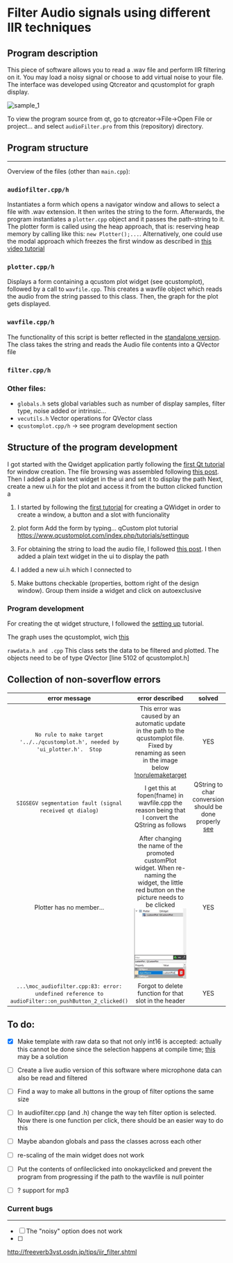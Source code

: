 # Filter Audio signals using different IIR techniques

## Program description

This piece of software allows you to read a .wav file and perform IIR filtering on it. You may load a noisy signal or choose to add virtual noise to your file. The interface was developed using Qtcreator and qcustomplot for graph display. 


![sample_1](audioFilter/images/sample1.JPG)


To view the program source from qt, go to qtcreator->File->Open File or project... and select `audioFilter.pro` from this (repository) directory.



## Program structure
---
Overview of the files (other than `main.cpp`):

### `audiofilter.cpp/h`
Instantiates a form which opens a navigator window and allows to select a file with .wav extension. It then writes the string to the form. Afterwards, the program instantiates a `plotter.cpp` object and it passes the path-string to it. The plotter form is called using the heap approach, that is: reserving heap memory by calling like this:  `new Plotter();...`. Alternatively, one could use the modal approach which freezes the first window as described in [this video tutorial](https://www.youtube.com/watch?v=VigUMAfE2q4&ab_channel=ProgrammingKnowledge)

### `plotter.cpp/h`
Displays a form containing a qcustom plot widget (see qcustomplot), followed by a call to `wavfile.cpp`. This creates a wavfile object which reads the audio from the string passed to this class. Then, the graph for the plot gets displayed.  

### `wavfile.cpp/h`
The functionality of this script is better reflected in the [standalone version](wav_standalone/wav_standalone.cpp). The class takes the string and reads the Audio file contents into a QVector file

### `filter.cpp/h`

### Other files:
- `globals.h` sets global variables such as number of display samples, filter type, noise added or intrinsic...
- `vecutils.h` Vector operations for QVector class
- `qcustomplot.cpp/h` -> see program development section












## Structure of the program development

I got started with the Qwidget application partly following the [first Qt tutorial](https://doc.qt.io/qtcreator/creator-writing-program.html) for window creation. The file browsing was assembled following [this post](https://stackoverflow.com/questions/5602798/how-to-launch-a-file-browser-in-a-qt-application). 
Then I added a plain text widget in the ui and set it to display the path
Next, create a new ui.h for the plot and access it from the button clicked function
a

1. I started by following the [first tutorial](https://doc.qt.io/qtcreator/creator-writing-program.html) for creating a QWidget in order to create a window, a button and a slot with funcionality 


2. plot form
Add the form by typing...
qCustom plot tutorial
https://www.qcustomplot.com/index.php/tutorials/settingup



2. For obtaining the string to load the audio file, I followed [this post](https://stackoverflow.com/questions/5602798/how-to-launch-a-file-browser-in-a-qt-application). I then added a plain text widget in the ui to display the path
3. I added a new ui.h which I connected to 

4. Make buttons checkable (properties, bottom right of the design window). Group them inside a widget and click on autoexclusive

### Program development
For creating the qt widget structure, I followed the [setting up](https://www.qcustomplot.com/index.php/tutorials/settingup) tutorial.

The graph uses the qcustomplot, wich  [this](https://www.qcustomplot.com/index.php/tutorials/basicplotting)

`rawdata.h and .cpp`
This class sets the data to be filtered and plotted. The objects need to be of type QVector [line 5102 of qcustomplot.h]





## Collection of non-soverflow errors

|error message|error described|solved|
|:---:|:---:|:---:|
| `No rule to make target '../../qcustomplot.h', needed by 'ui_plotter.h'.  Stop`|This error was caused by an automatic update in the path to the qcustomplot file. Fixed by renaming as seen in the image below [!norulemaketarget](/images/err_no_rule_to_make_target.jpg) | YES |
| `SIGSEGV segmentation fault (signal received qt dialog)` | I get this at fopen(fname) in wavfile.cpp the reason being that I convert the QString as follows | QString to char conversion should be done properly [see](https://stackoverflow.com/questions/2523765/qstring-to-char-conversion) |
| Plotter has no member... | After changing the name of the promoted customPlot widget. When re-naming the widget, the little red button on the picture needs to be clicked ![err2](/images/error_2.jpg) | YES |  
| `...\moc_audiofilter.cpp:83: error: undefined reference to audioFilter::on_pushButton_2_clicked()` | Forgot to delete function for that slot in the header| YES |


## To do:
- [x] Make template with raw data so that not only int16 is accepted: actually this cannot be done since the selection happens at compile time; [this](https://stackoverflow.com/questions/495021/why-can-templates-only-be-implemented-in-the-header-file?rq=1) may be a solution 
- [ ] Create a live audio version of this software where microphone data can also be read and filtered
- [ ] Find a way to make all buttons in the group of filter options the same size
- [ ] In audiofilter.cpp (and .h) change the way teh filter option is selected. Now there is one function per click, there should be an easier way to do this
- [ ] Maybe abandon globals and pass the classes across each other
- [ ] re-scaling of the main widget does not work
- [ ] Put the contents of onfileclicked into onokayclicked and prevent the program from progressing if the path to the wavfile is null pointer
- [ ] ? support for mp3


### Current bugs
---
- [ ] The "noisy" option does not work
- [ ] 










http://freeverb3vst.osdn.jp/tips/iir_filter.shtml
